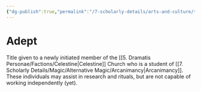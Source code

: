 ```yaml
---
{"dg-publish":true,"permalink":"/7-scholarly-details/arts-and-culture/titles/adept/"}
---
```


# Adept

Title given to a newly initiated member of the [[5. Dramatis Personae/Factions/Celestine\|Celestine]] Church who is a student of [[7. Scholarly Details/Magic/Alternative Magic/Arcanimancy\|Arcanimancy]]. These individuals may assist in research and rituals, but are not capable of working independently (yet).